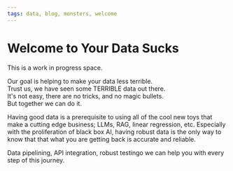 ```yaml
---
tags: data, blog, monsters, welcome
---
```


# Welcome to Your Data Sucks

This is a work in progress space.

Our goal is helping to make your data less terrible.  
Trust us, we have seen some TERRIBLE data out there.  
It's not easy, there are no tricks, and no magic bullets.  
But together we can do it.

Having good data is a prerequisite to using all of the cool new toys that make a cutting edge business; LLMs, RAG, linear regression, etc.
Especially with the proliferation of black box AI, having robust data is the only way to know that that what you are getting back is accurate and reliable.

Data pipelining, API integration, robust testingo we can help you with every step of this journey.
